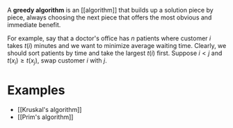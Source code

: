 A **greedy algorithm** is an [[algorithm]] that builds up a solution piece by piece, always choosing the next piece that offers the most obvious and immediate benefit.

For example, say that a doctor's office has $n$ patients where customer $i$ takes $t(i)$ minutes and we want to minimize average waiting time. Clearly, we should sort patients by time and take the largest $t(i)$ first. Suppose $i < j$ and $t(x_i) \geq t(x_j)$, swap customer $i$ with $j$.


# Examples

* [[Kruskal's algorithm]]
* [[Prim's algorithm]]